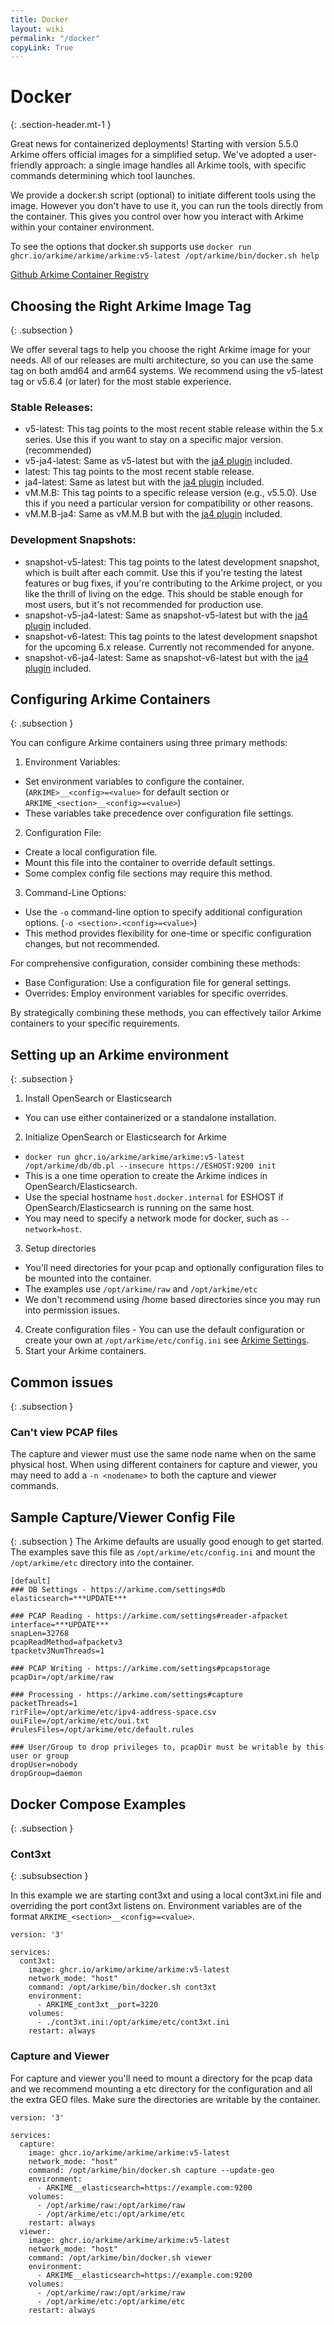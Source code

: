 ```yaml
---
title: Docker
layout: wiki
permalink: "/docker"
copyLink: True
---
```


<div class="full-height-and-width-container with-footer p-3" markdown="1">

# Docker
{: .section-header.mt-1 }

Great news for containerized deployments!
Starting with version 5.5.0 Arkime offers official images for a simplified setup.
We've adopted a user-friendly approach: a single image handles all Arkime tools, with specific commands determining which tool launches.

We provide a docker.sh script (optional) to initiate different tools using the image.
However you don't have to use it, you can run the tools directly from the container.
This gives you control over how you interact with Arkime within your container environment.

To see the options that docker.sh supports use `docker run ghcr.io/arkime/arkime/arkime:v5-latest /opt/arkime/bin/docker.sh help`

[Github Arkime Container Registry](https://github.com/arkime/arkime/pkgs/container/arkime%2Farkime)

## Choosing the Right Arkime Image Tag
{: .subsection }

We offer several tags to help you choose the right Arkime image for your needs.
All of our releases are multi architecture, so you can use the same tag on both amd64 and arm64 systems.
We recommend using the v5-latest tag or v5.6.4 (or later) for the most stable experience.

### Stable Releases:

* v5-latest: This tag points to the most recent stable release within the 5.x series. Use this if you want to stay on a specific major version. (recommended)
* v5-ja4-latest: Same as v5-latest but with the [ja4 plugin](https://arkime.com/ja4) included.
* latest: This tag points to the most recent stable release.
* ja4-latest: Same as latest but with the [ja4 plugin](https://arkime.com/ja4) included.
* vM.M.B: This tag points to a specific release version (e.g., v5.5.0). Use this if you need a particular version for compatibility or other reasons.
* vM.M.B-ja4: Same as vM.M.B but with the [ja4 plugin](https://arkime.com/ja4) included.

### Development Snapshots:

* snapshot-v5-latest: This tag points to the latest development snapshot, which is built after each commit. Use this if you're testing the latest features or bug fixes, if you're contributing to the Arkime project, or you like the thrill of living on the edge. This should be stable enough for most users, but it's not recommended for production use.
* snapshot-v5-ja4-latest: Same as snapshot-v5-latest but with the [ja4 plugin](https://arkime.com/ja4) included.
* snapshot-v6-latest: This tag points to the latest development snapshot for the upcoming 6.x release. Currently not recommended for anyone.
* snapshot-v6-ja4-latest: Same as snapshot-v6-latest but with the [ja4 plugin](https://arkime.com/ja4) included.

## Configuring Arkime Containers
{: .subsection }

You can configure Arkime containers using three primary methods:

1. Environment Variables:
* Set environment variables to configure the container. (`ARKIME>__<config>=<value>` for default section or `ARKIME_<section>__<config>=<value>`)
* These variables take precedence over configuration file settings.
2. Configuration File:
* Create a local configuration file.
* Mount this file into the container to override default settings.
* Some complex config file sections may require this method.
3. Command-Line Options:
* Use the `-o` command-line option to specify additional configuration options. (`-o <section>.<config>=<value>`)
* This method provides flexibility for one-time or specific configuration changes, but not recommended.

For comprehensive configuration, consider combining these methods:
* Base Configuration: Use a configuration file for general settings.
* Overrides: Employ environment variables for specific overrides.

By strategically combining these methods, you can effectively tailor Arkime containers to your specific requirements.

## Setting up an Arkime environment
{: .subsection }

1. Install OpenSearch or Elasticsearch
* You can use either containerized or a standalone installation.
2. Initialize OpenSearch or Elasticsearch for Arkime
* `docker run ghcr.io/arkime/arkime/arkime:v5-latest /opt/arkime/db/db.pl --insecure https://ESHOST:9200 init`
* This is a one time operation to create the Arkime indices in OpenSearch/Elasticsearch.
* Use the special hostname `host.docker.internal` for ESHOST if OpenSearch/Elasticsearch is running on the same host.
* You may need to specify a network mode for docker, such as `--network=host`.
3. Setup directories
* You'll need directories for your pcap and optionally configuration files to be mounted into the container.
* The examples use `/opt/arkime/raw` and `/opt/arkime/etc`
* We don't recommend using /home based directories since you may run into permission issues.
4. Create configuration files - You can use the default configuration or create your own at `/opt/arkime/etc/config.ini` see [Arkime Settings](/settings).
5. Start your Arkime containers.

## Common issues
{: .subsection }

### Can't view PCAP files

The capture and viewer must use the same node name when on the same physical host.
When using different containers for capture and viewer, you may need to add a `-n <nodename>` to both the capture and viewer commands.


## Sample Capture/Viewer Config File
{: .subsection }
The Arkime defaults are usually good enough to get started.  The examples save this file as `/opt/arkime/etc/config.ini` and mount the `/opt/arkime/etc` directory into the container.

```
[default]
### DB Settings - https://arkime.com/settings#db
elasticsearch=***UPDATE***

### PCAP Reading - https://arkime.com/settings#reader-afpacket
interface=***UPDATE***
snapLen=32768
pcapReadMethod=afpacketv3
tpacketv3NumThreads=1

### PCAP Writing - https://arkime.com/settings#pcapstorage
pcapDir=/opt/arkime/raw

### Processing - https://arkime.com/settings#capture
packetThreads=1
rirFile=/opt/arkime/etc/ipv4-address-space.csv
ouiFile=/opt/arkime/etc/oui.txt
#rulesFiles=/opt/arkime/etc/default.rules

### User/Group to drop privileges to, pcapDir must be writable by this user or group
dropUser=nobody
dropGroup=daemon
```

## Docker Compose Examples
{: .subsection }

### Cont3xt
{: .subsubsection }

In this example we are starting cont3xt and using a local cont3xt.ini file and overriding the port cont3xt listens on.
Environment variables are of the format `ARKIME_<section>__<config>=<value>`.

```
version: '3'

services:
  cont3xt:
    image: ghcr.io/arkime/arkime/arkime:v5-latest
    network_mode: "host"
    command: /opt/arkime/bin/docker.sh cont3xt
    environment:
      - ARKIME_cont3xt__port=3220
    volumes:
      - ./cont3xt.ini:/opt/arkime/etc/cont3xt.ini
    restart: always
```

### Capture and Viewer

For capture and viewer you'll need to mount a directory for the pcap data and we recommend mounting a etc directory for the configuration and all the extra GEO files. Make sure the directories are writable by the container.

```
version: '3'

services:
  capture:
    image: ghcr.io/arkime/arkime/arkime:v5-latest
    network_mode: "host"
    command: /opt/arkime/bin/docker.sh capture --update-geo
    environment:
      - ARKIME__elasticsearch=https://example.com:9200
    volumes:
      - /opt/arkime/raw:/opt/arkime/raw
      - /opt/arkime/etc:/opt/arkime/etc
    restart: always
  viewer:
    image: ghcr.io/arkime/arkime/arkime:v5-latest
    network_mode: "host"
    command: /opt/arkime/bin/docker.sh viewer
    environment:
      - ARKIME__elasticsearch=https://example.com:9200
    volumes:
      - /opt/arkime/raw:/opt/arkime/raw
      - /opt/arkime/etc:/opt/arkime/etc
    restart: always
```

</div>
